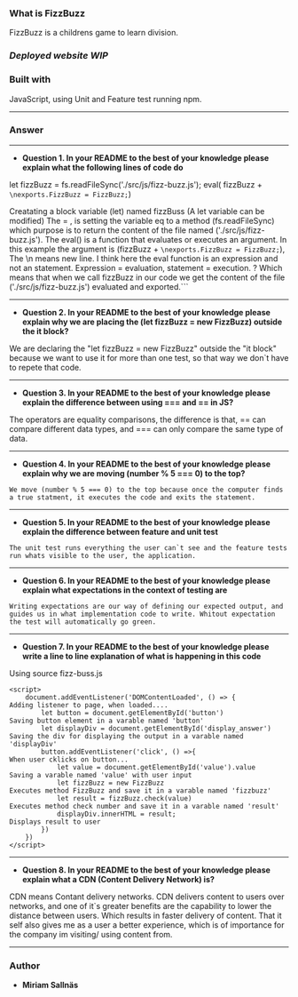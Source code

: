 
### **What is FizzBuzz**
 FizzBuzz is a childrens game to learn division. 

### *Deployed website WIP*

### Built with 
  JavaScript, using Unit and Feature test running npm. 
 
-------
### Answer

-------
* **Question 1. In your README to the best of your knowledge please explain what the following lines of code do**

let  fizzBuzz = fs.readFileSync('./src/js/fizz-buzz.js'); 
eval( fizzBuzz + `\nexports.FizzBuzz = FizzBuzz;`)

Creatating a block variable (let) named fizzBuss (A let variable can be modified) 
The = , is setting the variable eq to a method (fs.readFileSync) which purpose is to return the content of the file named ('./src/js/fizz-buzz.js').
The eval() is a function that evaluates or executes an argument. In this example the argument is (fizzBuzz + `\nexports.FizzBuzz = FizzBuzz;`), 
The \n means new line.
I think here the eval function is an expression and not an statement. Expression = evaluation, statement = execution. ?
Which means that when we call fizzBuzz in our code we get the content of the file ('./src/js/fizz-buzz.js') evaluated and exported.```

-------
* **Question 2. In your README to the best of your knowledge please explain why we are placing the (let fizzBuzz = new FizzBuzz) outside the it block?**

We are declaring the "let fizzBuzz = new FizzBuzz" outside the "it block" because we want to use it for more than one test, so that way we don`t have to repete that code.

-------
* **Question 3. In your README to the best of your knowledge please explain the difference between using === and == in JS?**

The operators are equality comparisons, the difference is that, == can compare different data types, and === can only compare the same type of data.

-------
* **Question 4. In your README to the best of your knowledge please explain why we are moving (number % 5 === 0) to the top?**

```We move (number % 5 === 0) to the top because once the computer finds a true statment, it executes the code and exits the statement.```

-------
* **Question 5. In your README to the best of your knowledge please explain the difference between feature and unit test**

```The unit test runs everything the user can`t see and the feature tests run whats visible to the user, the application.```

-------
* **Question 6. In your README to the best of your knowledge please explain what expectations in the context of testing are**

```Writing expectations are our way of defining our expected output, and guides us in what implementation code to write. Whitout expectation the test will automatically go green.```

-------
* **Question 7. In your README to the best of your knowledge please write a line to line explanation of what is happening in this code**

 <script src="src/js/fizz-buzz.js"></script>                            Using source fizz-buss.js
    <script>
        document.addEventListener('DOMContentLoaded', () => {               Adding listener to page, when loaded....
            let button = document.getElementById('button')                  Saving button element in a varable named 'button'
            let displayDiv = document.getElementById('display_answer')      Saving the div for displaying the output in a varable named 'displayDiv'
            button.addEventListener('click', () =>{                         When user cklicks on button...
                let value = document.getElementById('value').value          Saving a varable named 'value' with user input
                let fizzBuzz = new FizzBuzz                                 Executes method FizzBuzz and save it in a varable named 'fizzbuzz'
                let result = fizzBuzz.check(value)                          Executes method check number and save it in a varable named 'result'          
                displayDiv.innerHTML = result;                              Displays result to user
            })
        })
    </script> 
    
-------
* **Question 8. In your README to the best of your knowledge please explain what a CDN (Content Delivery Network) is?**

CDN means Contant delivery networks. CDN delivers content to users over networks, and one of it`s greater benefits are the capability to lower the distance between users. Which results in faster delivery of content. That it self also gives me as a user a better experience, which is of importance for the company im visiting/ using content from.

-------
### **Author**
* **Miriam Sallnäs**
